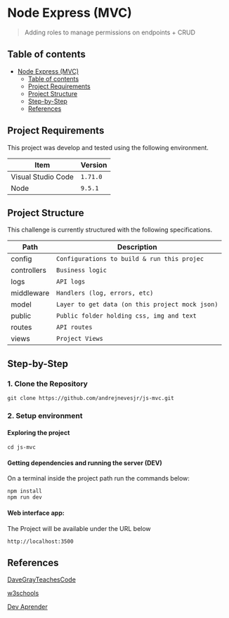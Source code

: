 # Node Express (MVC)

> Adding roles to manage permissions on endpoints + CRUD

## Table of contents

- [Node Express (MVC)](<#node--express--(mvc)>)
  - [Table of contents](#table-of-contents)
  - [Project Requirements](#project-requirements)
  - [Project Structure](#project-structure)
  - [Step-by-Step](#step-by-step)
  - [References](#references)

## Project Requirements

This project was develop and tested using the following environment.

| Item               | Version  |
| ------------------ | -------- |
| Visual Studio Code | `1.71.0` |
| Node               | `9.5.1`  |

## Project Structure

This challenge is currently structured with the following specifications.

| Path        | Description                                     |
| ----------- | ----------------------------------------------- |
| config      | `Configurations to build & run this projec`     |
| controllers | `Business logic`                                |
| logs        | `API logs`                                      |
| middleware  | `Handlers (log, errors, etc)`                   |
| model       | `Layer to get data (on this project mock json)` |
| public      | `Public folder holding css, img and text`       |
| routes      | `API routes`                                    |
| views       | `Project Views`                                 |

## Step-by-Step

### 1. Clone the Repository

`git clone https://github.com/andrejnevesjr/js-mvc.git`

### 2. Setup environment

#### Exploring the project

```
cd js-mvc
```

#### Getting dependencies and running the server (DEV)

On a terminal inside the project path run the commands below:

```
npm install
npm run dev
```

#### Web interface app:

The Project will be available under the URL below

```
http://localhost:3500
```

## References

[DaveGrayTeachesCode](https://www.youtube.com/@DaveGrayTeachesCode)

[w3schools](https://www.w3schools.com/js/)

[Dev Aprender](https://www.youtube.com/@DevAprender)

